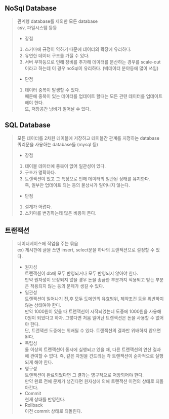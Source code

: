 ## NoSql Database  
> 관계형 database를 제외한 모든 database  
> csv, 파일시스템 등등  
> - 장점  
> 1. 스키마에 규정이 약하기 때문에 데이터의 확장에 유리하다.  
> 2. 유연한 데이터 구조를 가질 수 있다.
> 3. 서버 부하등으로 인해 장비를 추가해 데이터를 분산하는 경우를 scale-out이라고 하는데 이 경우 noSql이 유리하다. (빅데이터 분야등에 많이 쓰임)  
> - 단점  
> 1. 데이터 중복이 발생할 수 있다.  
>   때문에 중복이 있는 데이터를 업데이트 할때는 모든 관련 데이터를 업데이트 해야 한다.  
>   또, 저장공간 낭비가 일어날 수 있다.
  
## SQL Database 
> 모든 데이터를 2차원 테이블에 저장하고 테이블간 관계를 지정하는 database   
> 쿼리문을 사용하는 database들 (mysql 등)  
> - 장점  
> 1. 테이블 데이터에 중복이 없어 일관성이 있다.  
> 2. 구조가 명확하다.  
> 3. 트랜잭션이 있고 그 특징으로 인해 데이터의 일관된 상태를 유지한다.  
>   즉, 일부만 업데이트 되는 등의 불상사가 일어나지 않는다.  
> - 단점
> 1. 설계가 어렵다.  
> 2. 스키마를 변경하는데 많은 비용이 든다.  

## 트랜잭션  
> 데이터베이스에 작업을 주는 묶음  
> ex) 게시판에 글을 쓰면 insert, select문을 하나의 트랜잭션으로 설정할 수 있다.  
> - 원자성  
> 트랜잭션이 db에 모두 반영되거나 모두 반영되지 않아야 한다.  
> 만약 원자성이 보장되지 않을 경우 돈을 송금한 부분까지 적용되고 받는 부분은 적용되지 않는 등의 문제가 생길 수 있다.  
> - 일관성  
> 트랜잭션이 일어나기 전,후 모두 도메인의 유효범위, 제약조건 등을 위반하지 않는 상태여야 한다.  
> 만약 1000원이 있을 때 트랜잭션이 시작되었는데 도중에 1000원을 사용해 0원이 되었다고 하자. 그렇다면 처음 일어난 트랜잭션은 돈을 사용할 수 없어야 한다.  
> 단, 트랜잭션 도중에는 위배될 수 있다. 트랜잭션의 결과만 위배하지 않으면 된다.
> - 독립성  
> 둘 이상의 트랜잭션이 동시에 실행되고 있을 때, 다른 트랜잭션의 연산 결과에 관여할 수 없다.  즉, 같은 자원을 건드리는 각 트랜잭션이 순차적으로 실행되게 해야 한다.  
> - 영구성  
> 트랜잭션이 완료되었다면 그 결과는 영구적으로 저장되어야 한다.  
> 만약 완료 전에 문제가 생긴다면 원자성에 의해 트랜잭션 이전의 상태로 되돌아간다.  
> - Commit  
> 현재 상태를 반영한다.  
> - Rollback  
> 이전 commit 상태로 되돌린다.  